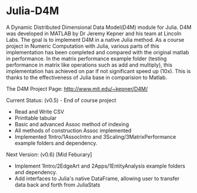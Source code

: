 # Julia-D4M
A Dynamic Distributed Dimensional Data Model(D4M) module for Julia.  D4M was developed in MATLAB by Dr Jeremy Kepner and his team at Lincoln Labs.
The goal is to implement D4M in a native Julia method.  As a course project in Numeric Computation with Julia, various parts of this implementation has been completed and compared with the original matlab in performance.  In the matrix performance example folder (testing performance in matrix like operations such as add and multiply), this implementation has achieved on par if not significant speed up (10x).  This is thanks to the effectiveness of Julia base in comparision to Matlab.

The D4M Project Page: http://www.mit.edu/~kepner/D4M/

Current Status: (v0.5) - End of course project
 * Read and Write CSV
 * Printtable tabular
 * Basic and advanced Assoc method of indexing
 * All methods of construction Assoc implemented
 * Implemented 1Intro/1AssocIntro and 3Scaling/3MatrixPerformance example folders and dependency.

Next Version: (v0.6) [Mid Feburary]
 * Implement 1Intro/2EdgeArt and 2Apps/1EntityAnalysis example folders and dependency.
 * Add interfaces to Julia's native DataFrame, allowing user to transfer data back and forth from JuliaStats

